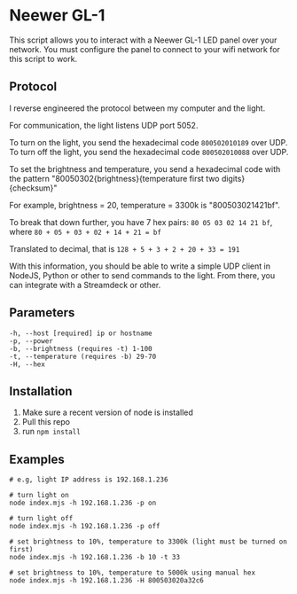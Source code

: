 # Neewer GL-1

This script allows you to interact with a Neewer GL-1 LED panel over your network. You must configure the panel to connect to your wifi network for this script to work.


## Protocol

I reverse engineered the protocol between my computer and the light. 

For communication, the light listens UDP port 5052. 

To turn on the light, you send the hexadecimal code `800502010189` over UDP. To turn off the light, you send the hexadecimal code `800502010088` over UDP.

To set the brightness and temperature, you send a hexadecimal code with the pattern "80050302{brightness}{temperature first two digits}{checksum}"

For example, brightness = 20, temperature = 3300k is "800503021421bf". 

To break that down further, you have 7 hex pairs: `80 05 03 02 14 21 bf`, where `80 + 05 + 03 + 02 + 14 + 21 = bf`

Translated to decimal, that is `128 + 5 + 3 + 2 + 20 + 33 = 191`

With this information, you should be able to write a simple UDP client in NodeJS, Python or other to send commands to the light. From there, you can integrate with a Streamdeck or other.

## Parameters

```
-h, --host [required] ip or hostname
-p, --power  
-b, --brightness (requires -t) 1-100
-t, --temperature (requires -b) 29-70
-H, --hex 
```

## Installation

1. Make sure a recent version of node is installed
2. Pull this repo
3. run `npm install`

## Examples

```
# e.g, light IP address is 192.168.1.236 

# turn light on
node index.mjs -h 192.168.1.236 -p on

# turn light off
node index.mjs -h 192.168.1.236 -p off

# set brightness to 10%, temperature to 3300k (light must be turned on first)
node index.mjs -h 192.168.1.236 -b 10 -t 33

# set brightness to 10%, temperature to 5000k using manual hex
node index.mjs -h 192.168.1.236 -H 800503020a32c6

```
